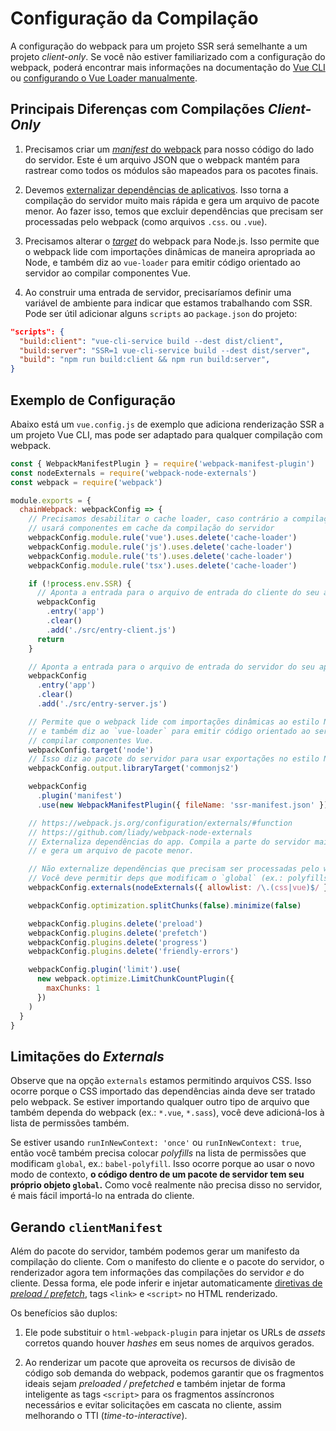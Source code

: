 # Configuração da Compilação

A configuração do webpack para um projeto SSR será semelhante a um projeto _client-only_. Se você não estiver familiarizado com a configuração do webpack, poderá encontrar mais informações na documentação do [Vue CLI](https://cli.vuejs.org/guide/webpack.html#working-with-webpack) ou [configurando o Vue Loader manualmente](https://vue-loader.vuejs.org/guide/#manual-setup).

## Principais Diferenças com Compilações _Client-Only_

1. Precisamos criar um [_manifest_ do webpack](https://webpack.js.org/concepts/manifest/) para nosso código do lado do servidor. Este é um arquivo JSON que o webpack mantém para rastrear como todos os módulos são mapeados para os pacotes finais.

2. Devemos [externalizar dependências de aplicativos](https://webpack.js.org/configuration/externals/). Isso torna a compilação do servidor muito mais rápida e gera um arquivo de pacote menor. Ao fazer isso, temos que excluir dependências que precisam ser processadas pelo webpack (como arquivos `.css`. ou `.vue`).

3. Precisamos alterar o [_target_](https://webpack.js.org/concepts/targets/) do webpack para Node.js. Isso permite que o webpack lide com importações dinâmicas de maneira apropriada ao Node, e também diz ao `vue-loader` para emitir código orientado ao servidor ao compilar componentes Vue.

4. Ao construir uma entrada de servidor, precisaríamos definir uma variável de ambiente para indicar que estamos trabalhando com SSR. Pode ser útil adicionar alguns `scripts` ao `package.json` do projeto:

```json
"scripts": {
  "build:client": "vue-cli-service build --dest dist/client",
  "build:server": "SSR=1 vue-cli-service build --dest dist/server",
  "build": "npm run build:client && npm run build:server",
}
```

## Exemplo de Configuração

Abaixo está um `vue.config.js` de exemplo que adiciona renderização SSR a um projeto Vue CLI, mas pode ser adaptado para qualquer compilação com webpack.

```js
const { WebpackManifestPlugin } = require('webpack-manifest-plugin')
const nodeExternals = require('webpack-node-externals')
const webpack = require('webpack')

module.exports = {
  chainWebpack: webpackConfig => {
    // Precisamos desabilitar o cache loader, caso contrário a compilação do cliente
    // usará componentes em cache da compilação do servidor
    webpackConfig.module.rule('vue').uses.delete('cache-loader')
    webpackConfig.module.rule('js').uses.delete('cache-loader')
    webpackConfig.module.rule('ts').uses.delete('cache-loader')
    webpackConfig.module.rule('tsx').uses.delete('cache-loader')

    if (!process.env.SSR) {
      // Aponta a entrada para o arquivo de entrada do cliente do seu aplicativo
      webpackConfig
        .entry('app')
        .clear()
        .add('./src/entry-client.js')
      return
    }

    // Aponta a entrada para o arquivo de entrada do servidor do seu aplicativo
    webpackConfig
      .entry('app')
      .clear()
      .add('./src/entry-server.js')

    // Permite que o webpack lide com importações dinâmicas ao estilo Node
    // e também diz ao `vue-loader` para emitir código orientado ao servidor ao
    // compilar componentes Vue.
    webpackConfig.target('node')
    // Isso diz ao pacote do servidor para usar exportações no estilo Node
    webpackConfig.output.libraryTarget('commonjs2')

    webpackConfig
      .plugin('manifest')
      .use(new WebpackManifestPlugin({ fileName: 'ssr-manifest.json' }))

    // https://webpack.js.org/configuration/externals/#function
    // https://github.com/liady/webpack-node-externals
    // Externaliza dependências do app. Compila a parte do servidor mais rápido
    // e gera um arquivo de pacote menor.

    // Não externalize dependências que precisam ser processadas pelo webpack.
    // Você deve permitir deps que modificam o `global` (ex.: polyfills)
    webpackConfig.externals(nodeExternals({ allowlist: /\.(css|vue)$/ }))

    webpackConfig.optimization.splitChunks(false).minimize(false)

    webpackConfig.plugins.delete('preload')
    webpackConfig.plugins.delete('prefetch')
    webpackConfig.plugins.delete('progress')
    webpackConfig.plugins.delete('friendly-errors')

    webpackConfig.plugin('limit').use(
      new webpack.optimize.LimitChunkCountPlugin({
        maxChunks: 1
      })
    )
  }
}
```

## Limitações do _Externals_

Observe que na opção `externals` estamos permitindo arquivos CSS. Isso ocorre porque o CSS importado das dependências ainda deve ser tratado pelo webpack. Se estiver importando qualquer outro tipo de arquivo que também dependa do webpack (ex.: `*.vue`, `*.sass`), você deve adicioná-los à lista de permissões também.

Se estiver usando `runInNewContext: 'once'` ou `runInNewContext: true`, então você também precisa colocar _polyfills_ na lista de permissões que modificam `global`, ex.: `babel-polyfill`. Isso ocorre porque ao usar o novo modo de contexto, **o código dentro de um pacote de servidor tem seu próprio objeto `global`.** Como você realmente não precisa disso no servidor, é mais fácil importá-lo na entrada do cliente.

## Gerando `clientManifest`

Além do pacote do servidor, também podemos gerar um manifesto da compilação do cliente. Com o manifesto do cliente e o pacote do servidor, o renderizador agora tem informações das compilações do servidor _e_ do cliente. Dessa forma, ele pode inferir e injetar automaticamente [diretivas de _preload / prefetch_](https://css-tricks.com/prefetching-preloading-prebrowsing/), tags `<link>` e `<script>` no HTML renderizado.

Os benefícios são duplos:

1. Ele pode substituir o `html-webpack-plugin` para injetar os URLs de _assets_ corretos quando houver _hashes_ em seus nomes de arquivos gerados.

2. Ao renderizar um pacote que aproveita os recursos de divisão de código sob demanda do webpack, podemos garantir que os fragmentos ideais sejam _preloaded / prefetched_ e também injetar de forma inteligente as tags `<script>` para os fragmentos assíncronos necessários e evitar solicitações em cascata no cliente, assim melhorando o TTI (_time-to-interactive_).
